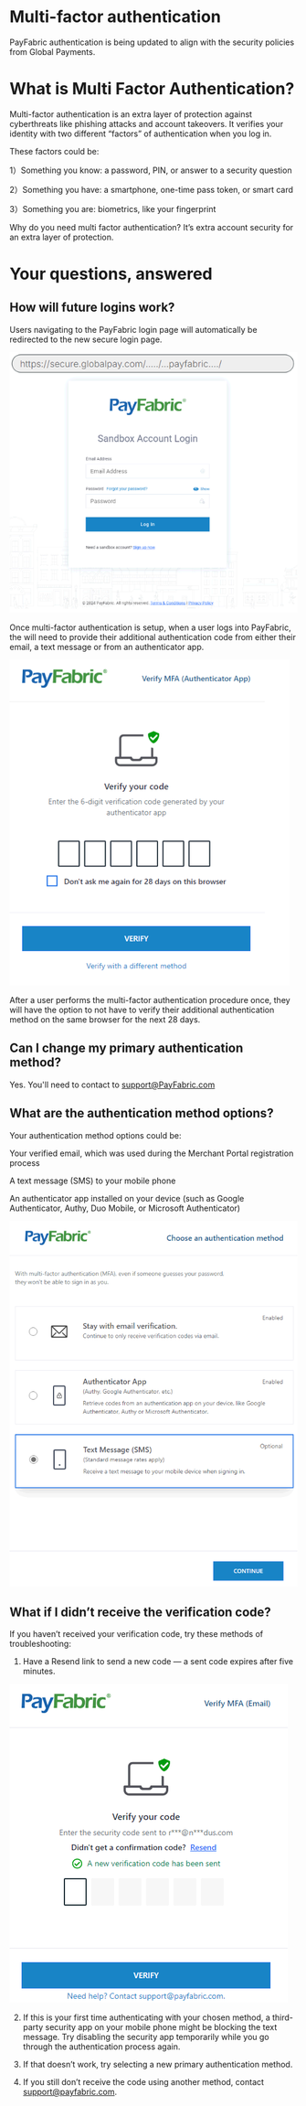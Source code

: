 # Multi-factor authentication
PayFabric authentication is being updated to align with the security policies from Global Payments. 

# What is Multi Factor Authentication?
Multi-factor authentication is an extra layer of protection against cyberthreats like phishing attacks and account takeovers. It verifies your identity with two different “factors” of authentication when you log in. 

These factors could be:

1）Something you know: a password, PIN, or answer to a security question

2）Something you have: a smartphone, one-time pass token, or smart card

3）Something you are: biometrics, like your fingerprint

Why do you need multi factor authentication? It’s extra account security for an extra layer of protection.

# Your questions, answered
## How will future logins work?

Users navigating to the PayFabric login page will automatically be redirected to the new secure login page.

![LoginPageURL](https://github.com/PayFabric/Portal/blob/master/PayFabric/Sections/Screenshots/LoginPageURL.png)

Once multi-factor authentication is setup, when a user logs into PayFabric, the will need to provide their additional authentication code from either their email, a text message or from an authenticator app. 

![MFAPage](https://github.com/PayFabric/Portal/blob/master/PayFabric/Sections/Screenshots/MFAPage.png)

After a user performs the multi-factor authentication procedure once, they will have the option to not have to verify their additional authentication method on the same browser for the next 28 days.

## Can I change my primary authentication method?
Yes. You'll need to contact to support@PayFabric.com 

## What are the authentication method options?
Your authentication method options could be:

Your verified email, which was used during the Merchant Portal registration process

A text message (SMS) to your mobile phone 

An authenticator app installed on your device (such as Google Authenticator, Authy, Duo Mobile, or Microsoft Authenticator)

![SelectMFA](https://github.com/PayFabric/Portal/blob/master/PayFabric/Sections/Screenshots/SelectMFA.png) 

## What if I didn’t receive the verification code?

If you haven’t received your verification code, try these methods of troubleshooting:

1) Have a Resend link to send a new code — a sent code expires after five minutes. 

![ResendCode](https://github.com/PayFabric/Portal/blob/master/PayFabric/Sections/Screenshots/ResendCode.png)

2) If this is your first time authenticating with your chosen method, a third-party security app on your mobile phone might be blocking the text message. Try disabling the security app temporarily while you go through the authentication process again. 

3) If that doesn’t work, try selecting a new primary authentication method. 

4) If you still don’t receive the code using another method, contact support@payfabric.com.





